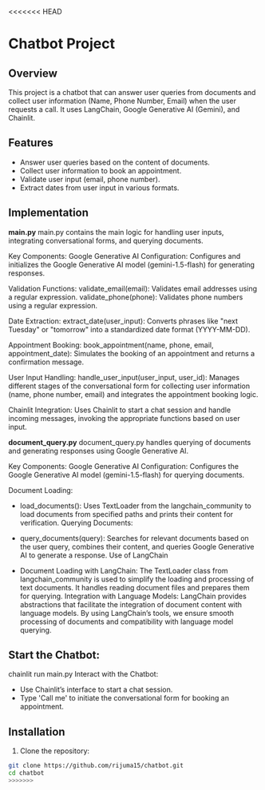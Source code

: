 <<<<<<< HEAD

# Chatbot Project

## Overview

This project is a chatbot that can answer user queries from documents and collect user information (Name, Phone Number, Email) when the user requests a call. It uses LangChain, Google Generative AI (Gemini), and Chainlit.

## Features

- Answer user queries based on the content of documents.
- Collect user information to book an appointment.
- Validate user input (email, phone number).
- Extract dates from user input in various formats.


## Implementation
**main.py**
main.py contains the main logic for handling user inputs, integrating conversational forms, and querying documents.

Key Components:
Google Generative AI Configuration: Configures and initializes the Google Generative AI model (gemini-1.5-flash) for generating responses.

Validation Functions:
validate_email(email): Validates email addresses using a regular expression.
validate_phone(phone): Validates phone numbers using a regular expression.

Date Extraction:
extract_date(user_input): Converts phrases like "next Tuesday" or "tomorrow" into a standardized date format (YYYY-MM-DD).

Appointment Booking:
book_appointment(name, phone, email, appointment_date): Simulates the booking of an appointment and returns a confirmation message.

User Input Handling:
handle_user_input(user_input, user_id): Manages different stages of the conversational form for collecting user information (name, phone number, email) and integrates the appointment booking logic.

Chainlit Integration:
Uses Chainlit to start a chat session and handle incoming messages, invoking the appropriate functions based on user input.


**document_query.py**
document_query.py handles querying of documents and generating responses using Google Generative AI.

Key Components:
Google Generative AI Configuration: Configures the Google Generative AI model (gemini-1.5-flash) for querying documents.

Document Loading:

- load_documents(): Uses TextLoader from the langchain_community to load documents from specified paths and prints their content for verification.
Querying Documents:

- query_documents(query): Searches for relevant documents based on the user query, combines their content, and queries Google Generative AI to generate a response.
Use of LangChain

- Document Loading with LangChain:
The TextLoader class from langchain_community is used to simplify the loading and processing of text documents. It handles reading document files and prepares them for querying.
Integration with Language Models:
LangChain provides abstractions that facilitate the integration of document content with language models. By using LangChain’s tools, we ensure smooth processing of documents and compatibility with language model querying.


## Start the Chatbot:

chainlit run main.py
Interact with the Chatbot:

- Use Chainlit’s interface to start a chat session.
- Type 'Call me' to initiate the conversational form for booking an appointment.

## Installation

1. Clone the repository:

```sh
git clone https://github.com/rijuma15/chatbot.git
cd chatbot
>>>>>>>


